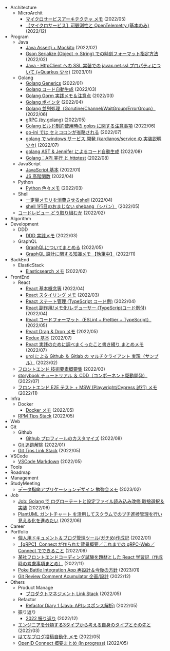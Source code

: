 - Architecture
  - MicroArchit
    - [マイクロサービスアーキテクチャ メモ](https://symthy.hatenablog.com/entry/2022/05/11/190352) (2022/05)
    - [【マイクロサービス】可観測性と OpenTelemetry (基本のみ)](https://symthy.hatenablog.com/entry/2022/12/19/134942) (2022/12)
- Program
  - Java
    - [Java Assertj + Mockito](https://symthy.hatenablog.com/entry/2022/01/29/233929) (2022/02)
    - [Gson Serialize (Object -> String) での時刻フォーマット指定方法](https://symthy.hatenablog.com/entry/2022/02/01/211144) (2022/02)
    - [Java - HttpClient への SSL 実装での javax.net.ssl プロパティについて (+Quarkus 少々)](https://symthy.hatenablog.com/entry/2022/11/15/002425) (2023/01)
  - Golang
    - [Golang Generics](https://symthy.hatenablog.com/entry/2022/01/23/193352) (2022/01)
    - [Golang コード自動生成](https://symthy.hatenablog.com/entry/2022/03/01/235231) (2022/03)
    - [Golang Gorm 実践メモ＆注意点](https://symthy.hatenablog.com/entry/2022/03/06/134409) (2022/03)
    - [Golang ポインタ](https://symthy.hatenablog.com/entry/2022/04/03/212749) (2022/04)
    - [Golang 並列処理（Gorutine/Channel/WaitGroup/ErrorGroup）](https://symthy.hatenablog.com/entry/2022/05/22/014353) (2022/06)
    - [gRPC (by golang)](https://symthy.hatenablog.com/entry/2022/05/25/232601) (2022/05)
    - [Golang ビルド制約使用時の golps に関する注意事項](https://symthy.hatenablog.com/entry/2022/06/30/133012) (2022/06)
    - [go-ini では セミコロンが省略される](https://symthy.hatenablog.com/entry/2022/07/01/083530) (2022/07)
    - [golang で windows サービス 開発 (kardianos/service の 実装説明少々)](https://symthy.hatenablog.com/entry/2022/07/04/230623) (2022/07)
    - [golang AST & Jennifer によるコード自動生成](https://symthy.hatenablog.com/entry/2022/08/18/221703) (2022/08)
    - [Golang：API 実行 と httptest](https://symthy.hatenablog.com/entry/2022/08/21/194621) (2022/08)
  - JavaScript
    - [JavaScript 基本](https://symthy.hatenablog.com/entry/2022/01/23/193618) (2022/01)
    - [JS 高階関数](https://symthy.hatenablog.com/entry/2022/04/03/155620) (2022/04)
  - Python
    - [Python 色々メモ](https://symthy.hatenablog.com/entry/2022/03/31/225306) (2022/03)
  - Shell
    - [一定量メモリを消費させるshell](https://symthy.hatenablog.com/entry/2022/04/11/183102) (2022/04)
    - [shell 1行目のおまじない shebang（シバン）](https://symthy.hatenablog.com/entry/2022/05/23/174937) (2022/05)
  - [コードレビュー どう取り組むか](https://symthy.hatenablog.com/entry/2022/02/03/100011) (2022/02)
- Algorithm
- Development
  - DDD
    - [DDD 実践メモ](https://symthy.hatenablog.com/entry/2022/02/20/230658) (2022/03)
  - GraphQL
    - [GraphQLについてまとめる](https://symthy.hatenablog.com/entry/2022/05/06/230418) (2022/05)
    - [GraphQL 設計に関する知識メモ 【執筆中】](https://symthy.hatenablog.com/entry/2022/11/25/074855) (2022/11)
- BackEnd
  - ElasticStack
    - [Elasticsearch メモ](https://symthy.hatenablog.com/entry/2022/02/28/213158) (2022/02)
- FrontEnd
  - React
    - [React 基本概念等](https://symthy.hatenablog.com/entry/2022/02/23/232831) (2022/04)
    - [React スタイリング メモ](https://symthy.hatenablog.com/entry/2022/03/27/001117) (2022/03)
    - [React ステート管理 (TypeScript コード例)](https://symthy.hatenablog.com/entry/2022/04/09/232955) (2022/04)
    - [React 副作用/メモ化/レデューサー (TypeScriptコード例付)](https://symthy.hatenablog.com/entry/2022/04/12/132552) (2022/04)
    - [React コードフォーマット（ESLint + Prettier + TypeScript）](https://symthy.hatenablog.com/entry/2022/05/28/180852) (2022/05)
    - [React Drag & Drop メモ](https://symthy.hatenablog.com/entry/2022/05/29/221733) (2022/05)
    - [Redux 基本](https://symthy.hatenablog.com/entry/2022/07/10/161318) (2022/07)
    - [React 実践のために調べまくったこと書き綴り まとめメモ](https://symthy.hatenablog.com/entry/2022/07/24/175816) (2022/07)
    - [urql による Github ＆ Gitlab の マルチクライアント 実現（サンプル）](https://symthy.hatenablog.com/entry/2023/02/12/150031) (2023/02)
  - [フロントエンド 技術要素概要集](https://symthy.hatenablog.com/entry/2022/03/27/195235) (2022/03)
  - [storybook チュートリアル ＆ CDD（コンポーネント駆動開発）](https://symthy.hatenablog.com/entry/2022/07/10/154411) (2022/07)
  - [フロントエンド E2E テスト + MSW (Playwright/Cypress 試行) メモ](https://symthy.hatenablog.com/entry/2022/11/19/152009) (2022/11)
- Infra
  - Docker
    - [Docker メモ](https://symthy.hatenablog.com/entry/2022/05/14/015712) (2022/05)
  - [RPM Tips Stack](https://symthy.hatenablog.com/entry/2022/05/14/005630) (2022/05)
- Web
- Git
  - Github
    - [Github プロフィールのカスタマイズ](https://symthy.hatenablog.com/entry/2022/08/18/232904) (2022/08)
  - [Git 追跡解除](https://symthy.hatenablog.com/entry/2022/01/23/194009) (2022/01)
  - [Git Tips Link Stack](https://symthy.hatenablog.com/entry/2022/05/14/005712) (2022/05)
- VSCode
  - [VSCode Markdown](https://symthy.hatenablog.com/entry/2022/05/14/015847) (2022/05)
- Tools
- Roadmap
- Management
- StudyMeeting
  - [データ指向アプリケーションデザイン 勉強会メモ](https://symthy.hatenablog.com/entry/2023/02/24/162653) (2023/02)
- Job
  - [Job: Golang で ログローテートと設定ファイル読み込み改修 取捨選択＆実装](https://symthy.hatenablog.com/entry/2022/06/11/215213) (2022/06)
  - [PlantUML ガントチャート を活用してスクラムでのプチ進捗管理を行い見える化を進めたい](https://symthy.hatenablog.com/entry/2022/06/19/215508) (2022/06)
- Career
- Portfolio
  - [個人用ドキュメント＆ブログ管理ツール(ガチめ)作成記](https://symthy.hatenablog.com/entry/2022/01/23/192229) (2022/01)
  - [【gRPC】Connect が作られた背景概要／これまでの gRPC-Web／Connect でできること](https://symthy.hatenablog.com/entry/2022/09/24/160309) (2022/09)
  - [某社フロントエンドコーディング試験を題材とした React 学習記（作成時の考慮事項まとめ）](https://symthy.hatenablog.com/entry/2022/11/08/001801) (2022/11)
  - [Poke Battle Integration App 再設計＆今後の方針](https://symthy.hatenablog.com/entry/2022/11/27/225949) (2023/01)
  - [Git Review Comment Acumulator 企画/設計](https://symthy.hatenablog.com/entry/2022/12/31/161648) (2022/12)
- Others
  - Product Manage
    - [プロダクトマネジメント Link Stack](https://symthy.hatenablog.com/entry/2022/05/14/005653) (2022/05)
  - Refactor
    - [Refactor Diary 1 (Java: APIレスポンス解析)](https://symthy.hatenablog.com/entry/2022/05/21/005909) (2022/05)
  - 振り返り
    - [2022 振り返り](https://symthy.hatenablog.com/entry/2022/12/30/224927) (2022/12)
  - [エンジニアを分類する3タイプから考える自身のタイプとその先と](https://symthy.hatenablog.com/entry/2022/03/07/005532) (2022/03)
  - [はてなブログ投稿自動化 メモ](https://symthy.hatenablog.com/entry/2022/05/14/001912) (2022/05)
  - [OpenID Connect 概要まとめ (In progress)](https://symthy.hatenablog.com/entry/2022/05/26/003822) (2022/05)